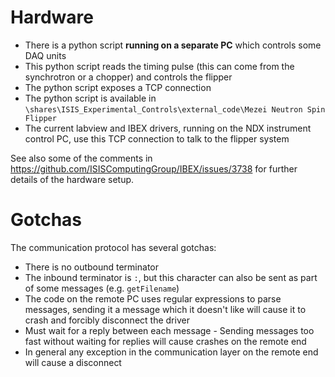 # Hardware

- There is a python script **running on a separate PC** which controls some DAQ units
- This python script reads the timing pulse (this can come from the synchrotron or a chopper) and controls the flipper
- The python script exposes a TCP connection
- The python script is available in `\shares\ISIS_Experimental_Controls\external_code\Mezei Neutron Spin Flipper`
- The current labview and IBEX drivers, running on the NDX instrument control PC, use this TCP connection to talk to the flipper system

See also some of the comments in https://github.com/ISISComputingGroup/IBEX/issues/3738 for further details of the hardware setup.

# Gotchas

The communication protocol has several gotchas:
- There is no outbound terminator
- The inbound terminator is `:`, but this character can also be sent as part of some messages (e.g. `getFilename`)
- The code on the remote PC uses regular expressions to parse messages, sending it a message which it doesn't like will cause it to crash and forcibly disconnect the driver
- Must wait for a reply between each message - Sending messages too fast without waiting for replies will cause crashes on the remote end
- In general any exception in the communication layer on the remote end will cause a disconnect